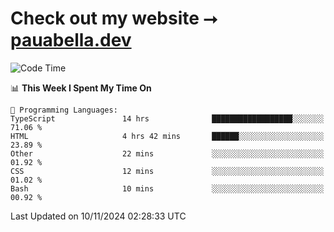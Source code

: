 # Check out my website ⭢ [pauabella.dev](https://pauabella.dev)

<!--START_SECTION:waka-->
![Code Time](http://img.shields.io/badge/Code%20Time-3%2C868%20hrs%2047%20mins-blue)

📊 **This Week I Spent My Time On** 

```text
💬 Programming Languages: 
TypeScript               14 hrs              ██████████████████░░░░░░░   71.06 % 
HTML                     4 hrs 42 mins       ██████░░░░░░░░░░░░░░░░░░░   23.89 % 
Other                    22 mins             ░░░░░░░░░░░░░░░░░░░░░░░░░   01.92 % 
CSS                      12 mins             ░░░░░░░░░░░░░░░░░░░░░░░░░   01.02 % 
Bash                     10 mins             ░░░░░░░░░░░░░░░░░░░░░░░░░   00.92 % 
```


 Last Updated on 10/11/2024 02:28:33 UTC
<!--END_SECTION:waka-->
